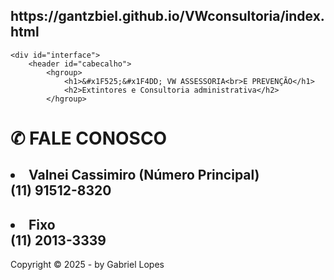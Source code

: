 <!DOCTYPE html>
<html lang="pt-br">
<head>
    <meta charset="UTF-8"/>
<body>
    <h2>https://gantzbiel.github.io/VWconsultoria/index.html</h2>
 
    <div id="interface">
        <header id="cabecalho">
            <hgroup>
                <h1>&#x1F525;&#x1F4DD; VW ASSESSORIA<br>E PREVENÇÃO</h1>
                <h2>Extintores e Consultoria administrativa</h2>
            </hgroup>
<h1>&#9990; FALE CONOSCO</h1>
<h2><li> Valnei Cassimiro (Número Principal)</br>  (11) 91512-8320</li></h2>
<h2><li> Fixo</br>  (11) 2013-3339 </li></h2>
        <footer id="rodape">
            <p>Copyright &copy; 2025 - by Gabriel Lopes </p>
        </footer>
    </div>
</body>
</html>
